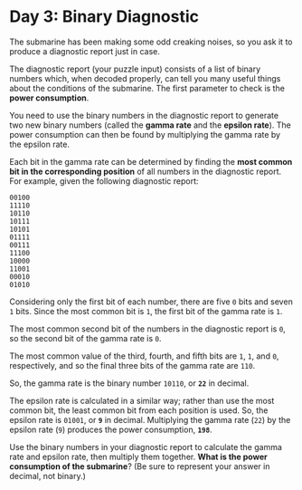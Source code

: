 # Day 3: Binary Diagnostic
The submarine has been making some odd creaking noises, so you ask it to produce a diagnostic report just in case.

The diagnostic report (your puzzle input) consists of a list of binary numbers which, when decoded properly, can tell 
you many useful things about the conditions of the submarine. The first parameter to check is the **power consumption**.

You need to use the binary numbers in the diagnostic report to generate two new binary numbers (called the **gamma rate** 
and the **epsilon rate**). The power consumption can then be found by multiplying the gamma rate by the epsilon rate.

Each bit in the gamma rate can be determined by finding the **most common bit in the corresponding position** of all 
numbers in the diagnostic report. For example, given the following diagnostic report:
```
00100
11110
10110
10111
10101
01111
00111
11100
10000
11001
00010
01010
```
Considering only the first bit of each number, there are five `0` bits and seven `1` bits. Since the most common bit is 
`1`, the first bit of the gamma rate is `1`.

The most common second bit of the numbers in the diagnostic report is `0`, so the second bit of the gamma rate is `0`.

The most common value of the third, fourth, and fifth bits are `1`, `1`, and `0`, respectively, and so the final three 
bits of the gamma rate are `110`.

So, the gamma rate is the binary number `10110`, or **`22`** in decimal.

The epsilon rate is calculated in a similar way; rather than use the most common bit, the least common bit from each 
position is used. So, the epsilon rate is `01001`, or **`9`** in decimal. Multiplying the gamma rate (`22`) by the 
epsilon rate (`9`) produces the power consumption, **`198`**.

Use the binary numbers in your diagnostic report to calculate the gamma rate and epsilon rate, then multiply them 
together. **What is the power consumption of the submarine**? (Be sure to represent your answer in decimal, not binary.)
